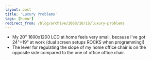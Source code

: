 ```yaml
---
layout: post
title: 'Luxury Problems'
tags: [humor]
redirect_from: /blog/archive/2008/10/18/luxury-problems
---
```


-   My 20" 1600x1200 LCD at home feels very small, because I've got
    24"+19" at work (dual screen setups ROCKS when programming!)
-   The lever for regulating the slope of my home office chair is on the
    opposite side compared to the one of office office chair.


